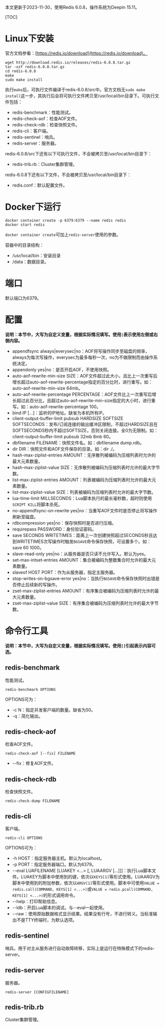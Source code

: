 本文更新于2023-11-30，使用Redis 6.0.8，操作系统为Deepin 15.11。

[TOC]

# Linux下安装

官方文档参看：[https://redis.io/download](https://redis.io/download)。

```shell
wget http://download.redis.io/releases/redis-6.0.8.tar.gz
tar -xzf redis-6.0.8.tar.gz
cd redis-6.0.8
make
sudo make install
```

执行`make`后，可执行文件编译于redis-6.0.8/src中。官方文档无`sudo make install`这一步，其执行后会将可执行文件拷贝至/usr/local/bin目录下。可执行文件包括：

* redis-benchmark：性能测试。
* redis-check-aof：检查AOF文件。
* redis-check-rdb：检查快照文件。
* redis-cli：客户端。
* redis-sentinel：哨兵。
* redis-server：服务器。

redis-6.0.8/src下还有以下可执行文件，不会被拷贝至/usr/local/bin目录下：

* redis-trib.rb：Cluster集群管理。

redis-6.0.8下还有以下文件，不会被拷贝至/usr/local/bin目录下：

* redis.conf：默认配置文件。

# Docker下运行

```shell
docker container create -p 6379:6379 --name redis redis
docker start redis
```

`docker container create`可加上`redis-server`使用的参数。

容器中的目录结构：

* /usr/local/bin：安装目录
* /data：数据目录。

# 端口

默认端口为6379。

# 配置

**说明：本节中，大写为自定义变量，根据实际情况填写。使用`|`表示使用左侧或右侧内容。**

* appendfsync always|everysec|no：AOF将写操作同步至磁盘的频率，always为每次写操作，everysec为最多每秒一次，no为不做限制而由操作系统决定。
* appendonly yes|no：是否开启AOF，不使用快照。
* auto-aof-rewrite-min-size SIZE：AOF文件超过此大小，且比上一次重写后增长超过auto-aof-rewrite-percentage指定的百分比时，进行重写。如：auto-aof-rewrite-min-size 64mb。
* auto-aof-rewrite-percentage PERCENTAGE：AOF文件比上一次重写后增长超过此百分比，且超过auto-aof-rewrite-min-size指定的大小时，进行重写。如：auto-aof-rewrite-percentage 100。
* bind IP [...]：监听的IP地址。缺省为本机所有IP。
* client-output-buffer-limit pubsub HARDSIZE SOFTSIZE SOFTSECONDS：发布/订阅连接的输出缓冲区限制，不超过HARDSIZE且在SOFTSECONDS秒内不超过SOFTSIZE，否则关闭连接。全0为无限制。如：client-output-buffer-limit pubsub 32mb 8mb 60。
* dbfilename FILENAME：快照文件名。如：dbfilename dump.rdb。
* dir DIR：快照文件和AOF文件保存的目录。如：dir ./。
* hash-max-ziplist-entries AMOUNT：无序散列被编码为压缩列表时允许的最大元素数量。
* hash-max-ziplist-value SIZE：无序散列被编码为压缩列表时允许的最大字节数。
* list-max-ziplist-entries AMOUNT：列表被编码为压缩列表时允许的最大元素数量。
* list-max-ziplist-value SIZE：列表被编码为压缩列表时允许的最大字节数。
* lua-time-limit MILLSECONDS：Lua脚本执行的最长毫秒数，超时则使用`SCRIPT KILL`将脚本杀死。
* no-appendfsync-on-rewrite yes|no：当重写AOF文件时是否停止将写操作刷新至磁盘。
* rdbcompression yes|no：保存快照时是否进行压缩。
* requirepass PASSWORD：身份验证密码。
* save SECONDS WRITETIMES：距离上一次创建快照超过SECONDS秒且达到WRITETIMES次写操作时触发`BGSAVE`命令保存快照，可设置多个。如：save 60 1000。
* slave-read-only yes|no：从服务器是否只读不允许写入。默认为yes。
* set-max-intset-entries AMOUNT：集合被编码为整数集合时允许的最大元素数量。
* slaveof HOST PORT：作为从服务器，指定主服务器。
* stop-writes-on-bgsave-error yes|no：当执行`BGSAVE`命令保存快照时出错是否停止后续新的写操作。
* zset-max-ziplist-entries AMOUNT：有序集合被编码为压缩列表时允许的最大元素数量。
* zset-max-ziplist-value SIZE：有序集合被编码为压缩列表时允许的最大字节数。

# 命令行工具

**说明：本节中，大写为自定义变量，根据实际情况填写。使用`[]`引起表示内容可选。**

## redis-benchmark

性能测试。

```shell
redis-benchmark OPTIONS
```

OPTIONS可为：

* -c N：指定并发客户端的数量。缺省为50。
* -q：简化输出。

## redis-check-aof

检查AOF文件。

```shell
redis-check-aof [--fix] FILENAME
```

* --fix：修复AOF文件。

## redis-check-rdb

检查快照文件。

```shell
redis-check-dump FILENAME
```

## redis-cli

客户端。

```shell
redis-cli OPTIONS
```

OPTIONS可为：

* -h HOST：指定服务器主机。默认为localhost。
* -p PORT：指定服务器端口。默认为6379。
* --eval LUAFILENAME [LUAKEY <...> [, LUAARGV [...]]]：执行Lua脚本文件。LUAKEY为脚本中使用到的键，依次以`KEYS[1]`等形式使用。LUAARGV为脚本中使用到的附加参数，依次以`ARGV[1]`等形式使用。脚本中可使用`VALUE = redis.call(COMMAND, KEYS[1] <...>)`或`VALUE = redis.pcall(COMMAND, KEYS[1] <...>)`的形式调用命令。
* --help：打印帮助信息。
* --ldb：开启Lua脚本的调试。与--eval一起使用。
* --raw：使用原始数据格式显示结果。结果没有行号，不进行转义。当标准输出不是TTY终端时，为默认选项。

## redis-sentinel

哨兵。用于对主从服务进行自动故障转移，实际上是运行在特殊模式下的redis-server。

## redis-server

服务器。

```shell
redis-server [CONFIGFILENAME]
```

## redis-trib.rb

Cluster集群管理。
